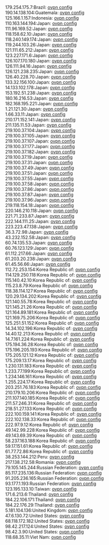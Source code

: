 179.254.175.7:Brazil: [ovpn config](vpn/179_254_175_7.ovpn)  
190.14.138.104:Guatemala: [ovpn config](vpn/190_14_138_104.ovpn)  
125.166.1.157:Indonesia: [ovpn config](vpn/125_166_1_157.ovpn)  
110.163.144.194:Japan: [ovpn config](vpn/110_163_144_194.ovpn)  
111.96.169.52:Japan: [ovpn config](vpn/111_96_169_52.ovpn)  
118.158.62.10:Japan: [ovpn config](vpn/118_158_62_10.ovpn)  
118.240.149.174:Japan: [ovpn config](vpn/118_240_149_174.ovpn)  
119.244.103.26:Japan: [ovpn config](vpn/119_244_103_26.ovpn)  
121.111.65.212:Japan: [ovpn config](vpn/121_111_65_212.ovpn)  
123.227.171.6:Japan: [ovpn config](vpn/123_227_171_6.ovpn)  
126.107.170.180:Japan: [ovpn config](vpn/126_107_170_180.ovpn)  
126.111.94.16:Japan: [ovpn config](vpn/126_111_94_16.ovpn)  
126.121.238.235:Japan: [ovpn config](vpn/126_121_238_235.ovpn)  
126.40.228.70:Japan: [ovpn config](vpn/126_40_228_70.ovpn)  
133.32.156.100:Japan: [ovpn config](vpn/133_32_156_100.ovpn)  
14.133.102.178:Japan: [ovpn config](vpn/14_133_102_178.ovpn)  
153.192.51.238:Japan: [ovpn config](vpn/153_192_51_238.ovpn)  
180.16.216.53:Japan: [ovpn config](vpn/180_16_216_53.ovpn)  
182.168.195.221:Japan: [ovpn config](vpn/182_168_195_221.ovpn)  
1.21.121.30:Japan: [ovpn config](vpn/1_21_121_30.ovpn)  
1.66.33.11:Japan: [ovpn config](vpn/1_66_33_11.ovpn)  
210.171.152.141:Japan: [ovpn config](vpn/210_171_152_141.ovpn)  
211.135.11.53:Japan: [ovpn config](vpn/211_135_11_53.ovpn)  
219.100.37.104:Japan: [ovpn config](vpn/219_100_37_104.ovpn)  
219.100.37.105:Japan: [ovpn config](vpn/219_100_37_105.ovpn)  
219.100.37.107:Japan: [ovpn config](vpn/219_100_37_107.ovpn)  
219.100.37.177:Japan: [ovpn config](vpn/219_100_37_177.ovpn)  
219.100.37.182:Japan: [ovpn config](vpn/219_100_37_182.ovpn)  
219.100.37.19:Japan: [ovpn config](vpn/219_100_37_19.ovpn)  
219.100.37.31:Japan: [ovpn config](vpn/219_100_37_31.ovpn)  
219.100.37.49:Japan: [ovpn config](vpn/219_100_37_49.ovpn)  
219.100.37.51:Japan: [ovpn config](vpn/219_100_37_51.ovpn)  
219.100.37.55:Japan: [ovpn config](vpn/219_100_37_55.ovpn)  
219.100.37.58:Japan: [ovpn config](vpn/219_100_37_58.ovpn)  
219.100.37.86:Japan: [ovpn config](vpn/219_100_37_86.ovpn)  
219.100.37.87:Japan: [ovpn config](vpn/219_100_37_87.ovpn)  
219.100.37.96:Japan: [ovpn config](vpn/219_100_37_96.ovpn)  
219.118.154.18:Japan: [ovpn config](vpn/219_118_154_18.ovpn)  
220.146.210.118:Japan: [ovpn config](vpn/220_146_210_118.ovpn)  
221.71.233.87:Japan: [ovpn config](vpn/221_71_233_87.ovpn)  
222.144.111.25:Japan: [ovpn config](vpn/222_144_111_25.ovpn)  
223.223.47.138:Japan: [ovpn config](vpn/223_223_47_138.ovpn)  
36.3.72.98:Japan: [ovpn config](vpn/36_3_72_98.ovpn)  
43.232.152.58:Japan: [ovpn config](vpn/43_232_152_58.ovpn)  
60.74.135.53:Japan: [ovpn config](vpn/60_74_135_53.ovpn)  
60.76.123.129:Japan: [ovpn config](vpn/60_76_123_129.ovpn)  
61.112.217.66:Japan: [ovpn config](vpn/61_112_217_66.ovpn)  
61.203.20.238:Japan: [ovpn config](vpn/61_203_20_238.ovpn)  
61.45.56.66:Japan: [ovpn config](vpn/61_45_56_66.ovpn)  
112.72.253.154:Korea Republic of: [ovpn config](vpn/112_72_253_154.ovpn)  
114.129.250.118:Korea Republic of: [ovpn config](vpn/114_129_250_118.ovpn)  
115.140.42.10:Korea Republic of: [ovpn config](vpn/115_140_42_10.ovpn)  
115.23.8.79:Korea Republic of: [ovpn config](vpn/115_23_8_79.ovpn)  
118.38.114.127:Korea Republic of: [ovpn config](vpn/118_38_114_127.ovpn)  
120.29.134.202:Korea Republic of: [ovpn config](vpn/120_29_134_202.ovpn)  
121.140.55.78:Korea Republic of: [ovpn config](vpn/121_140_55_78.ovpn)  
121.145.21.26:Korea Republic of: [ovpn config](vpn/121_145_21_26.ovpn)  
121.164.89.181:Korea Republic of: [ovpn config](vpn/121_164_89_181.ovpn)  
121.169.75.206:Korea Republic of: [ovpn config](vpn/121_169_75_206.ovpn)  
125.251.51.152:Korea Republic of: [ovpn config](vpn/125_251_51_152.ovpn)  
14.34.102.196:Korea Republic of: [ovpn config](vpn/14_34_102_196.ovpn)  
14.40.12.213:Korea Republic of: [ovpn config](vpn/14_40_12_213.ovpn)  
14.7.161.224:Korea Republic of: [ovpn config](vpn/14_7_161_224.ovpn)  
175.194.36.28:Korea Republic of: [ovpn config](vpn/175_194_36_28.ovpn)  
175.196.205.193:Korea Republic of: [ovpn config](vpn/175_196_205_193.ovpn)  
175.205.121.12:Korea Republic of: [ovpn config](vpn/175_205_121_12.ovpn)  
175.209.13.17:Korea Republic of: [ovpn config](vpn/175_209_13_17.ovpn)  
1.230.131.183:Korea Republic of: [ovpn config](vpn/1_230_131_183.ovpn)  
1.233.77.199:Korea Republic of: [ovpn config](vpn/1_233_77_199.ovpn)  
1.234.146.161:Korea Republic of: [ovpn config](vpn/1_234_146_161.ovpn)  
1.255.224.17:Korea Republic of: [ovpn config](vpn/1_255_224_17.ovpn)  
203.251.76.183:Korea Republic of: [ovpn config](vpn/203_251_76_183.ovpn)  
210.179.10.206:Korea Republic of: [ovpn config](vpn/210_179_10_206.ovpn)  
211.107.140.185:Korea Republic of: [ovpn config](vpn/211_107_140_185.ovpn)  
211.57.246.31:Korea Republic of: [ovpn config](vpn/211_57_246_31.ovpn)  
218.51.27.133:Korea Republic of: [ovpn config](vpn/218_51_27_133.ovpn)  
222.100.159.141:Korea Republic of: [ovpn config](vpn/222_100_159_141.ovpn)  
222.102.138.33:Korea Republic of: [ovpn config](vpn/222_102_138_33.ovpn)  
222.97.9.12:Korea Republic of: [ovpn config](vpn/222_97_9_12.ovpn)  
49.142.99.228:Korea Republic of: [ovpn config](vpn/49_142_99_228.ovpn)  
49.143.69.39:Korea Republic of: [ovpn config](vpn/49_143_69_39.ovpn)  
58.237.163.188:Korea Republic of: [ovpn config](vpn/58_237_163_188.ovpn)  
59.17.151.61:Korea Republic of: [ovpn config](vpn/59_17_151_61.ovpn)  
61.77.72.86:Korea Republic of: [ovpn config](vpn/61_77_72_86.ovpn)  
38.253.144.212:Peru: [ovpn config](vpn/38_253_144_212.ovpn)  
217.138.212.58:Romania: [ovpn config](vpn/217_138_212_58.ovpn)  
79.105.145.244:Russian Federation: [ovpn config](vpn/79_105_145_244.ovpn)  
85.117.235.136:Russian Federation: [ovpn config](vpn/85_117_235_136.ovpn)  
91.205.236.165:Russian Federation: [ovpn config](vpn/91_205_236_165.ovpn)  
93.177.1.193:Russian Federation: [ovpn config](vpn/93_177_1_193.ovpn)  
123.195.133.10:Taiwan: [ovpn config](vpn/123_195_133_10.ovpn)  
171.6.213.6:Thailand: [ovpn config](vpn/171_6_213_6.ovpn)  
184.22.106.171:Thailand: [ovpn config](vpn/184_22_106_171.ovpn)  
184.22.176.29:Thailand: [ovpn config](vpn/184_22_176_29.ovpn)  
5.181.104.136:United Kingdom: [ovpn config](vpn/5_181_104_136.ovpn)  
47.6.130.72:United States: [ovpn config](vpn/47_6_130_72.ovpn)  
68.118.172.182:United States: [ovpn config](vpn/68_118_172_182.ovpn)  
98.42.217.124:United States: [ovpn config](vpn/98_42_217_124.ovpn)  
98.42.3.90:United States: [ovpn config](vpn/98_42_3_90.ovpn)  
118.68.35.11:Viet Nam: [ovpn config](vpn/118_68_35_11.ovpn)  
